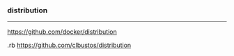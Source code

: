 ### distribution
---
https://github.com/docker/distribution

.rb
https://github.com/clbustos/distribution

```ruby

```

